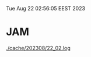 Tue Aug 22 02:56:05 EEST 2023
# JAM
<a href='./cache/202308/22_02.log'>./cache/202308/22_02.log</a>
